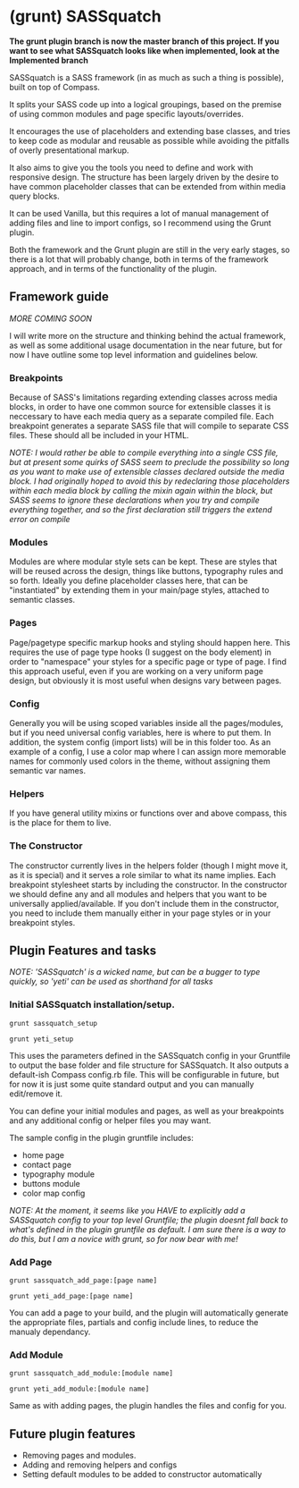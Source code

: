 # (grunt) SASSquatch

**The grunt plugin branch is now the master branch of this project. If you want to see what SASSquatch looks like when implemented, look at the Implemented branch**

SASSquatch is a SASS framework (in as much as such a thing is possible), built on top of Compass.

It splits your SASS code up into a logical groupings, based on the premise of using common modules and page specific layouts/overrides. 

It encourages the use of placeholders and extending base classes, and tries to keep code as modular and reusable as possible while avoiding the pitfalls of overly presentational markup. 

It also aims to give you the tools you need to define and work with responsive design. The structure has been largely driven by the desire to have common placeholder classes that can be extended from within media query blocks.

It can be used Vanilla, but this requires a lot of manual management of adding files and line to import configs, so I recommend using the Grunt plugin.

Both the framework and the Grunt plugin are still in the very early stages, so there is a lot that will probably change, both in terms of the framework approach, and in terms of the functionality of the plugin.

## Framework guide 

*MORE COMING SOON*

I will write more on the structure and thinking behind the actual framework, as well as some additional usage documentation in the near future, but for now I have outline some top level information and guidelines below. 

### Breakpoints
Because of SASS's limitations regarding extending classes across media blocks, in order to have one common source for extensible classes it is neccessary to have each media query as a separate compiled file. Each breakpoint generates a separate SASS file that will compile to separate CSS files. These should all be included in your HTML.

*NOTE: I would rather be able to compile everything into a single CSS file, but at present some quirks of SASS seem to preclude the possibility so long as you want to make use of extensible classes declared outside the media block. I had originally hoped to avoid this by redeclaring those placeholders within each media block by calling the mixin again within the block, but SASS seems to ignore these declarations when you try and compile everything together, and so the first declaration still triggers the extend error on compile* 

### Modules
Modules are where modular style sets can be kept. These are styles that will be reused across the design, things like buttons, typography rules and so forth. Ideally you define placeholder classes here, that can be "instantiated" by extending them in your main/page styles, attached to semantic classes.  

### Pages
Page/pagetype specific markup hooks and styling should happen here. This requires the use of page type hooks (I suggest on the body element) in order to "namespace" your styles for a specific page or type of page. I find this approach useful, even if you are working on a very uniform page design, but obviously it is most useful when designs vary between pages.

### Config
Generally you will be using scoped variables inside all the pages/modules, but if you need universal config variables, here is where to put them. In addition, the system config (import lists) will be in this folder too. As an example of a config, I use a color map where I can assign more memorable names for commonly used colors in the theme, without assigning them semantic var names. 

### Helpers
If you have general utility mixins or functions over and above compass, this is the place for them to live.

### The Constructor
The constructor currently lives in the helpers folder (though I might move it, as it is special) and it serves a role similar to what its name implies. Each breakpoint stylesheet starts by including the constructor. In the constructor we should define any and all modules and helpers that you want to be universally applied/available. If you don't include them in the constructor, you need to include them manually either in your page styles or in your breakpoint styles.

## Plugin Features and tasks

*NOTE: 'SASSquatch' is a wicked name, but can be a bugger to type quickly, so 'yeti' can be used as shorthand for all tasks*

### Initial SASSquatch installation/setup.

`grunt sassquatch_setup`

`grunt yeti_setup`

This uses the parameters defined in the SASSquatch config in your Gruntfile to output the base folder and file structure for SASSquatch. It also outputs a default-ish Compass config.rb file. This will be configurable in future, but for now it is just some quite standard output and you can manually edit/remove it. 

You can define your initial modules and pages, as well as your breakpoints and any additional config or helper files you may want.

The sample config in the plugin gruntfile includes:
* home page
* contact page
* typography module
* buttons module
* color map config

*NOTE: At the moment, it seems like you HAVE to explicitly add a SASSquatch config to your top level Gruntfile; the plugin doesnt fall back to what's defined in the plugin gruntfile as default. I am sure there is a way to do this, but I am a novice with grunt, so for now bear with me!*

### Add Page

`grunt sassquatch_add_page:[page name]`

`grunt yeti_add_page:[page name]`

You can add a page to your build, and the plugin will automatically generate the appropriate files, partials and config include lines, to reduce the manualy dependancy.

### Add Module

`grunt sassquatch_add_module:[module name]`

`grunt yeti_add_module:[module name]`

Same as with adding pages, the plugin handles the files and config for you.

## Future plugin features

* Removing pages and modules.
* Adding and removing helpers and configs
* Setting default modules to be added to constructor automatically
